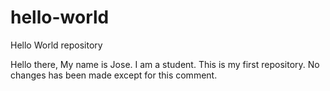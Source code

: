 # hello-world
Hello World repository

Hello there, My name is Jose. I am a student. This is my first repository. No changes has been made except for this comment. 
